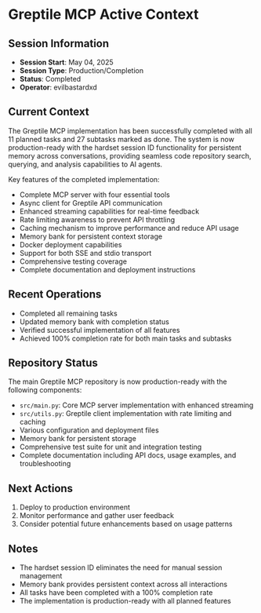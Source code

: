 # Greptile MCP Active Context

## Session Information
- **Session Start**: May 04, 2025
- **Session Type**: Production/Completion
- **Status**: Completed
- **Operator**: evilbastardxd

## Current Context
The Greptile MCP implementation has been successfully completed with all 11 planned tasks and 27 subtasks marked as done. The system is now production-ready with the hardset session ID functionality for persistent memory across conversations, providing seamless code repository search, querying, and analysis capabilities to AI agents.

Key features of the completed implementation:
- Complete MCP server with four essential tools
- Async client for Greptile API communication
- Enhanced streaming capabilities for real-time feedback
- Rate limiting awareness to prevent API throttling
- Caching mechanism to improve performance and reduce API usage
- Memory bank for persistent context storage
- Docker deployment capabilities
- Support for both SSE and stdio transport
- Comprehensive testing coverage
- Complete documentation and deployment instructions

## Recent Operations
- Completed all remaining tasks
- Updated memory bank with completion status
- Verified successful implementation of all features
- Achieved 100% completion rate for both main tasks and subtasks

## Repository Status
The main Greptile MCP repository is now production-ready with the following components:
- `src/main.py`: Core MCP server implementation with enhanced streaming
- `src/utils.py`: Greptile client implementation with rate limiting and caching
- Various configuration and deployment files
- Memory bank for persistent storage
- Comprehensive test suite for unit and integration testing
- Complete documentation including API docs, usage examples, and troubleshooting

## Next Actions
1. Deploy to production environment
2. Monitor performance and gather user feedback
3. Consider potential future enhancements based on usage patterns

## Notes
- The hardset session ID eliminates the need for manual session management
- Memory bank provides persistent context across all interactions
- All tasks have been completed with a 100% completion rate
- The implementation is production-ready with all planned features
